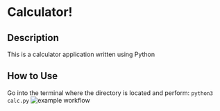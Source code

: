 # Calculator!

## Description
This is a calculator application written using Python

## How to Use
Go into the terminal where the directory is located and perform:
`
python3 calc.py
`
![example workflow](https://raw.githubusercontent.com/pablo-cs/calculator/master/.github/workflows/main.yaml)